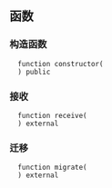 ## 函数

### 构造函数

```solidity
  function constructor(
  ) public
```

### 接收

```solidity
  function receive(
  ) external
```

### 迁移

```solidity
  function migrate(
  ) external
```